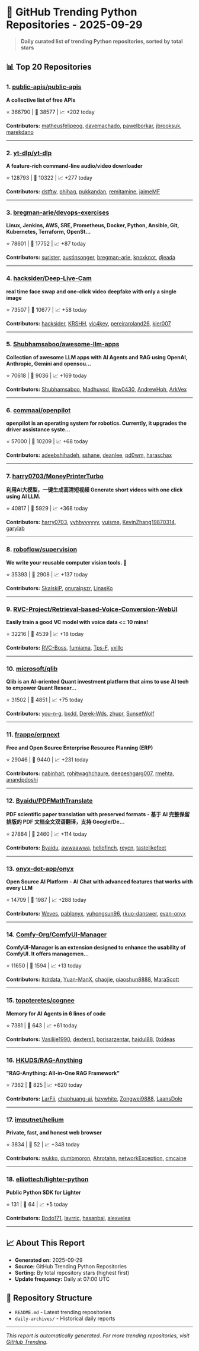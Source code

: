 # 🐍 GitHub Trending Python Repositories - 2025-09-29

> **Daily curated list of trending Python repositories, sorted by total stars**

## 📊 Top 20 Repositories

### 1. [public-apis/public-apis](https://github.com/public-apis/public-apis)

**A collective list of free APIs**

⭐ 366790 | 🍴 38577 | 📈 +202 today

**Contributors:** [matheusfelipeog](https://github.com/matheusfelipeog), [davemachado](https://github.com/davemachado), [pawelborkar](https://github.com/pawelborkar), [jbrooksuk](https://github.com/jbrooksuk), [marekdano](https://github.com/marekdano)

---

### 2. [yt-dlp/yt-dlp](https://github.com/yt-dlp/yt-dlp)

**A feature-rich command-line audio/video downloader**

⭐ 128793 | 🍴 10322 | 📈 +277 today

**Contributors:** [dstftw](https://github.com/dstftw), [phihag](https://github.com/phihag), [pukkandan](https://github.com/pukkandan), [remitamine](https://github.com/remitamine), [jaimeMF](https://github.com/jaimeMF)

---

### 3. [bregman-arie/devops-exercises](https://github.com/bregman-arie/devops-exercises)

**Linux, Jenkins, AWS, SRE, Prometheus, Docker, Python, Ansible, Git, Kubernetes, Terraform, OpenSt...**

⭐ 78601 | 🍴 17752 | 📈 +87 today

**Contributors:** [surister](https://github.com/surister), [austinsonger](https://github.com/austinsonger), [bregman-arie](https://github.com/bregman-arie), [knoxknot](https://github.com/knoxknot), [djeada](https://github.com/djeada)

---

### 4. [hacksider/Deep-Live-Cam](https://github.com/hacksider/Deep-Live-Cam)

**real time face swap and one-click video deepfake with only a single image**

⭐ 73507 | 🍴 10677 | 📈 +58 today

**Contributors:** [hacksider](https://github.com/hacksider), [KRSHH](https://github.com/KRSHH), [vic4key](https://github.com/vic4key), [pereiraroland26](https://github.com/pereiraroland26), [kier007](https://github.com/kier007)

---

### 5. [Shubhamsaboo/awesome-llm-apps](https://github.com/Shubhamsaboo/awesome-llm-apps)

**Collection of awesome LLM apps with AI Agents and RAG using OpenAI, Anthropic, Gemini and opensou...**

⭐ 70618 | 🍴 9036 | 📈 +169 today

**Contributors:** [Shubhamsaboo](https://github.com/Shubhamsaboo), [Madhuvod](https://github.com/Madhuvod), [libw0430](https://github.com/libw0430), [AndrewHoh](https://github.com/AndrewHoh), [ArkVex](https://github.com/ArkVex)

---

### 6. [commaai/openpilot](https://github.com/commaai/openpilot)

**openpilot is an operating system for robotics. Currently, it upgrades the driver assistance syste...**

⭐ 57000 | 🍴 10209 | 📈 +68 today

**Contributors:** [adeebshihadeh](https://github.com/adeebshihadeh), [sshane](https://github.com/sshane), [deanlee](https://github.com/deanlee), [pd0wm](https://github.com/pd0wm), [haraschax](https://github.com/haraschax)

---

### 7. [harry0703/MoneyPrinterTurbo](https://github.com/harry0703/MoneyPrinterTurbo)

**利用AI大模型，一键生成高清短视频 Generate short videos with one click using AI LLM.**

⭐ 40817 | 🍴 5929 | 📈 +368 today

**Contributors:** [harry0703](https://github.com/harry0703), [yyhhyyyyyy](https://github.com/yyhhyyyyyy), [vuisme](https://github.com/vuisme), [KevinZhang19870314](https://github.com/KevinZhang19870314), [garylab](https://github.com/garylab)

---

### 8. [roboflow/supervision](https://github.com/roboflow/supervision)

**We write your reusable computer vision tools. 💜**

⭐ 35393 | 🍴 2908 | 📈 +137 today

**Contributors:** [SkalskiP](https://github.com/SkalskiP), [onuralpszr](https://github.com/onuralpszr), [LinasKo](https://github.com/LinasKo)

---

### 9. [RVC-Project/Retrieval-based-Voice-Conversion-WebUI](https://github.com/RVC-Project/Retrieval-based-Voice-Conversion-WebUI)

**Easily train a good VC model with voice data <= 10 mins!**

⭐ 32216 | 🍴 4539 | 📈 +18 today

**Contributors:** [RVC-Boss](https://github.com/RVC-Boss), [fumiama](https://github.com/fumiama), [Tps-F](https://github.com/Tps-F), [yxlllc](https://github.com/yxlllc)

---

### 10. [microsoft/qlib](https://github.com/microsoft/qlib)

**Qlib is an AI-oriented Quant investment platform that aims to use AI tech to empower Quant Resear...**

⭐ 31502 | 🍴 4851 | 📈 +75 today

**Contributors:** [you-n-g](https://github.com/you-n-g), [bxdd](https://github.com/bxdd), [Derek-Wds](https://github.com/Derek-Wds), [zhupr](https://github.com/zhupr), [SunsetWolf](https://github.com/SunsetWolf)

---

### 11. [frappe/erpnext](https://github.com/frappe/erpnext)

**Free and Open Source Enterprise Resource Planning (ERP)**

⭐ 29046 | 🍴 9440 | 📈 +231 today

**Contributors:** [nabinhait](https://github.com/nabinhait), [rohitwaghchaure](https://github.com/rohitwaghchaure), [deepeshgarg007](https://github.com/deepeshgarg007), [rmehta](https://github.com/rmehta), [anandpdoshi](https://github.com/anandpdoshi)

---

### 12. [Byaidu/PDFMathTranslate](https://github.com/Byaidu/PDFMathTranslate)

**PDF scientific paper translation with preserved formats - 基于 AI 完整保留排版的 PDF 文档全文双语翻译，支持 Google/De...**

⭐ 27884 | 🍴 2460 | 📈 +114 today

**Contributors:** [Byaidu](https://github.com/Byaidu), [awwaawwa](https://github.com/awwaawwa), [hellofinch](https://github.com/hellofinch), [reycn](https://github.com/reycn), [tastelikefeet](https://github.com/tastelikefeet)

---

### 13. [onyx-dot-app/onyx](https://github.com/onyx-dot-app/onyx)

**Open Source AI Platform - AI Chat with advanced features that works with every LLM**

⭐ 14709 | 🍴 1987 | 📈 +288 today

**Contributors:** [Weves](https://github.com/Weves), [pablonyx](https://github.com/pablonyx), [yuhongsun96](https://github.com/yuhongsun96), [rkuo-danswer](https://github.com/rkuo-danswer), [evan-onyx](https://github.com/evan-onyx)

---

### 14. [Comfy-Org/ComfyUI-Manager](https://github.com/Comfy-Org/ComfyUI-Manager)

**ComfyUI-Manager is an extension designed to enhance the usability of ComfyUI. It offers managemen...**

⭐ 11650 | 🍴 1594 | 📈 +13 today

**Contributors:** [ltdrdata](https://github.com/ltdrdata), [Yuan-ManX](https://github.com/Yuan-ManX), [chaojie](https://github.com/chaojie), [qiaoshun8888](https://github.com/qiaoshun8888), [MaraScott](https://github.com/MaraScott)

---

### 15. [topoteretes/cognee](https://github.com/topoteretes/cognee)

**Memory for AI Agents in 6 lines of code**

⭐ 7381 | 🍴 643 | 📈 +61 today

**Contributors:** [Vasilije1990](https://github.com/Vasilije1990), [dexters1](https://github.com/dexters1), [borisarzentar](https://github.com/borisarzentar), [hajdul88](https://github.com/hajdul88), [0xideas](https://github.com/0xideas)

---

### 16. [HKUDS/RAG-Anything](https://github.com/HKUDS/RAG-Anything)

**"RAG-Anything: All-in-One RAG Framework"**

⭐ 7362 | 🍴 825 | 📈 +620 today

**Contributors:** [LarFii](https://github.com/LarFii), [chaohuang-ai](https://github.com/chaohuang-ai), [hzywhite](https://github.com/hzywhite), [Zongwei9888](https://github.com/Zongwei9888), [LaansDole](https://github.com/LaansDole)

---

### 17. [imputnet/helium](https://github.com/imputnet/helium)

**Private, fast, and honest web browser**

⭐ 3834 | 🍴 52 | 📈 +348 today

**Contributors:** [wukko](https://github.com/wukko), [dumbmoron](https://github.com/dumbmoron), [Ahrotahn](https://github.com/Ahrotahn), [networkException](https://github.com/networkException), [cmcaine](https://github.com/cmcaine)

---

### 18. [elliottech/lighter-python](https://github.com/elliottech/lighter-python)

**Public Python SDK for Lighter**

⭐ 131 | 🍴 64 | 📈 +5 today

**Contributors:** [Bodo171](https://github.com/Bodo171), [lavrric](https://github.com/lavrric), [hasanbal](https://github.com/hasanbal), [alexvelea](https://github.com/alexvelea)

---


## 📈 About This Report

- **Generated on:** 2025-09-29
- **Source:** GitHub Trending Python Repositories
- **Sorting:** By total repository stars (highest first)
- **Update frequency:** Daily at 07:00 UTC

## 🔗 Repository Structure

- `README.md` - Latest trending repositories
- `daily-archives/` - Historical daily reports

---

*This report is automatically generated. For more trending repositories, visit [GitHub Trending](https://github.com/trending/python).*
